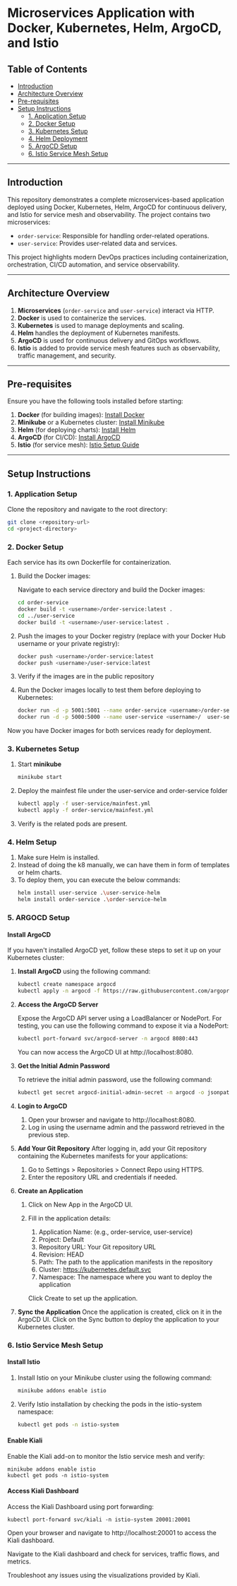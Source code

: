 # Microservices Application with Docker, Kubernetes, Helm, ArgoCD, and Istio

## Table of Contents
- [Introduction](#introduction)
- [Architecture Overview](#architecture-overview)
- [Pre-requisites](#pre-requisites)
- [Setup Instructions](#setup-instructions)
  - [1. Application Setup](#1-application-setup)
  - [2. Docker Setup](#2-docker-setup)
  - [3. Kubernetes Setup](#3-kubernetes-setup)
  - [4. Helm Deployment](#4-helm-deployment)
  - [5. ArgoCD Setup](#5-argocd-setup)
  - [6. Istio Service Mesh Setup](#6-istio-service-mesh-setup)
---

## Introduction

This repository demonstrates a complete microservices-based application deployed using Docker, Kubernetes, Helm, ArgoCD for continuous delivery, and Istio for service mesh and observability. The project contains two microservices:
- `order-service`: Responsible for handling order-related operations.
- `user-service`: Provides user-related data and services.

This project highlights modern DevOps practices including containerization, orchestration, CI/CD automation, and service observability.

---

## Architecture Overview

1. **Microservices** (`order-service` and `user-service`) interact via HTTP.
2. **Docker** is used to containerize the services.
3. **Kubernetes** is used to manage deployments and scaling.
4. **Helm** handles the deployment of Kubernetes manifests.
5. **ArgoCD** is used for continuous delivery and GitOps workflows.
6. **Istio** is added to provide service mesh features such as observability, traffic management, and security.

---

## Pre-requisites

Ensure you have the following tools installed before starting:

1. **Docker** (for building images): [Install Docker](https://docs.docker.com/get-docker/)
2. **Minikube** or a Kubernetes cluster: [Install Minikube](https://minikube.sigs.k8s.io/docs/start/)
3. **Helm** (for deploying charts): [Install Helm](https://helm.sh/docs/intro/install/)
4. **ArgoCD** (for CI/CD): [Install ArgoCD](https://argo-cd.readthedocs.io/en/stable/getting_started/)
5. **Istio** (for service mesh): [Istio Setup Guide](https://istio.io/latest/docs/setup/)

---

## Setup Instructions

### 1. Application Setup

Clone the repository and navigate to the root directory:

```bash
git clone <repository-url>
cd <project-directory>
```

### 2. Docker Setup
Each service has its own Dockerfile for containerization.
1. Build the Docker images:

    Navigate to each service directory and build the Docker images:
    ```bash
    cd order-service
    docker build -t <username>/order-service:latest .
    cd ../user-service
    docker build -t <username>/user-service:latest .
    ```
2. Push the images to your Docker registry (replace <username> with your    Docker Hub username or your private registry):
    ```bash
    docker push <username>/order-service:latest
    docker push <username>/user-service:latest
    ```
3. Verify if the images are in the public repository
4. Run the Docker images locally to test them before deploying to Kubernetes:
    ```bash
    docker run -d -p 5001:5001 --name order-service <username>/order-service:latest
    docker run -d -p 5000:5000 --name user-service <username>/  user-service:latest
    ```
Now you have Docker images for both services ready for deployment.

### 3. Kubernetes Setup

1. Start **minikube**
    ```bash
    minikube start
    ```
2. Deploy the mainfest file under the user-service and order-service folder
    ```bash
    kubectl apply -f user-service/mainfest.yml
    kubectl apply -f order-service/mainfest.yml
    ```
3. Verify is the related pods are present.

### 4. Helm Setup

1. Make sure Helm is installed.
2. Instead of doing the k8 manually, we can have them in form of templates or helm charts.
3. To deploy them, you can execute the below commands:
    ```bash
    helm install user-service .\user-service-helm
    helm install order-service .\order-service-helm
    ```

### 5. ARGOCD Setup

#### Install ArgoCD

If you haven't installed ArgoCD yet, follow these steps to set it up on your Kubernetes cluster:

1. **Install ArgoCD** using the following command:

   ```bash
   kubectl create namespace argocd
   kubectl apply -n argocd -f https://raw.githubusercontent.com/argoproj/argo-cd/stable/manifests/install.yaml
   ```

2. **Access the ArgoCD Server**

    Expose the ArgoCD API server using a LoadBalancer or NodePort. For testing, you can use the following command to expose it via a NodePort:

    ```bash
    kubectl port-forward svc/argocd-server -n argocd 8080:443
    ```
    You can now access the ArgoCD UI at http://localhost:8080.
    
3. **Get the Initial Admin Password**

    To retrieve the initial admin password, use the following command:

    ```bash
    kubectl get secret argocd-initial-admin-secret -n argocd -o jsonpath="{.data.password}" | base64 -d
    ```
4. **Login to ArgoCD**

    1. Open your browser and navigate to http://localhost:8080.
    2. Log in using the username admin and the password retrieved in the previous step.

5. **Add Your Git Repository**
    After logging in, add your Git repository containing the Kubernetes manifests for your applications:

    1. Go to Settings > Repositories > Connect Repo using HTTPS.
    2. Enter the repository URL and credentials if needed.

6. **Create an Application**

    1. Click on New App in the ArgoCD UI.

    2. Fill in the application details:

        1. Application Name: (e.g., order-service, user-service)
        2. Project: Default
        3. Repository URL: Your Git repository URL
        4. Revision: HEAD
        5. Path: The path to the application manifests in the repository
        6. Cluster: https://kubernetes.default.svc
        7. Namespace: The namespace where you want to deploy the application

        Click Create to set up the application.

7. **Sync the Application**
    Once the application is created, click on it in the ArgoCD UI.
    Click on the Sync button to deploy the application to your Kubernetes   cluster.

### 6. Istio Service Mesh Setup

#### Install Istio

1. Install Istio on your Minikube cluster using the following command:

   ```bash
   minikube addons enable istio
   ```
2. Verify Istio installation by checking the pods in the istio-system       namespace:

    ```bash
    kubectl get pods -n istio-system
    ```

#### Enable Kiali
Enable the Kiali add-on to monitor the Istio service mesh and verify:

    minikube addons enable istio
    kubectl get pods -n istio-system

#### Access Kiali Dashboard
Access the Kiali Dashboard using port forwarding:

    kubectl port-forward svc/kiali -n istio-system 20001:20001
    
Open your browser and navigate to http://localhost:20001 to access the Kiali dashboard.

Navigate to the Kiali dashboard and check for services, traffic flows, and metrics.

Troubleshoot any issues using the visualizations provided by Kiali.

